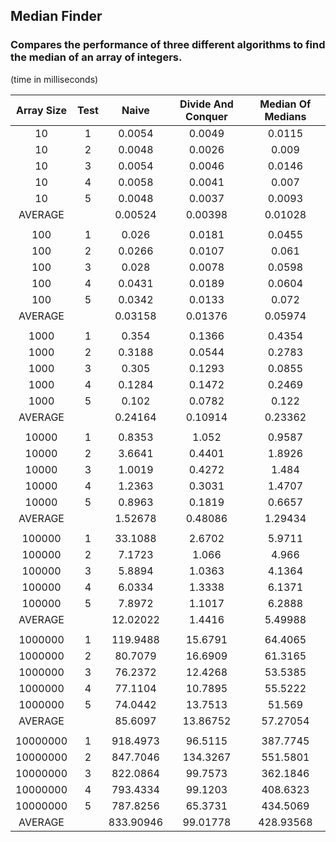 ## Median Finder

 ### Compares the performance of three different algorithms to find the median of an array of integers.
(time in milliseconds)

| Array Size | Test |   Naive   | Divide And Conquer | Median Of Medians |
|:----------:|:----:|:---------:|:------------------:|:-----------------:|
|     10     |  1   |  0.0054   |       0.0049       |      0.0115       |
|     10     |  2   |  0.0048   |       0.0026       |       0.009       |
|     10     |  3   |  0.0054   |       0.0046       |      0.0146       |
|     10     |  4   |  0.0058   |       0.0041       |       0.007       |
|     10     |  5   |  0.0048   |       0.0037       |      0.0093       |
|  AVERAGE   |      |  0.00524  |      0.00398       |      0.01028      |
|            |      |           |                    |                   |
|    100     |  1   |   0.026   |       0.0181       |      0.0455       |
|    100     |  2   |  0.0266   |       0.0107       |       0.061       |
|    100     |  3   |   0.028   |       0.0078       |      0.0598       |
|    100     |  4   |  0.0431   |       0.0189       |      0.0604       |
|    100     |  5   |  0.0342   |       0.0133       |       0.072       |
|  AVERAGE   |      |  0.03158  |      0.01376       |      0.05974      |
|            |      |           |                    |                   |
|    1000    |  1   |   0.354   |       0.1366       |      0.4354       |
|    1000    |  2   |  0.3188   |       0.0544       |      0.2783       |
|    1000    |  3   |   0.305   |       0.1293       |      0.0855       |
|    1000    |  4   |  0.1284   |       0.1472       |      0.2469       |
|    1000    |  5   |   0.102   |       0.0782       |       0.122       |
|  AVERAGE   |      |  0.24164  |      0.10914       |      0.23362      |
|            |      |           |                    |                   |
|   10000    |  1   |  0.8353   |       1.052        |      0.9587       |
|   10000    |  2   |  3.6641   |       0.4401       |      1.8926       |
|   10000    |  3   |  1.0019   |       0.4272       |       1.484       |
|   10000    |  4   |  1.2363   |       0.3031       |      1.4707       |
|   10000    |  5   |  0.8963   |       0.1819       |      0.6657       |
|  AVERAGE   |      |  1.52678  |      0.48086       |      1.29434      |
|            |      |           |                    |                   |
|   100000   |  1   |  33.1088  |       2.6702       |      5.9711       |
|   100000   |  2   |  7.1723   |       1.066        |       4.966       |
|   100000   |  3   |  5.8894   |       1.0363       |      4.1364       |
|   100000   |  4   |  6.0334   |       1.3338       |      6.1371       |
|   100000   |  5   |  7.8972   |       1.1017       |      6.2888       |
|  AVERAGE   |      | 12.02022  |       1.4416       |      5.49988      |
|            |      |           |                    |                   |
|  1000000   |  1   | 119.9488  |      15.6791       |      64.4065      |
|  1000000   |  2   |  80.7079  |      16.6909       |      61.3165      |
|  1000000   |  3   |  76.2372  |      12.4268       |      53.5385      |
|  1000000   |  4   |  77.1104  |      10.7895       |      55.5222      |
|  1000000   |  5   |  74.0442  |      13.7513       |      51.569       |
|  AVERAGE   |      |  85.6097  |      13.86752      |     57.27054      |
|            |      |           |                    |                   |
|  10000000  |  1   | 918.4973  |      96.5115       |     387.7745      |
|  10000000  |  2   | 847.7046  |      134.3267      |     551.5801      |
|  10000000  |  3   | 822.0864  |      99.7573       |     362.1846      |
|  10000000  |  4   | 793.4334  |      99.1203       |     408.6323      |
|  10000000  |  5   | 787.8256  |      65.3731       |     434.5069      |
|  AVERAGE   |      | 833.90946 |      99.01778      |     428.93568     |

          
